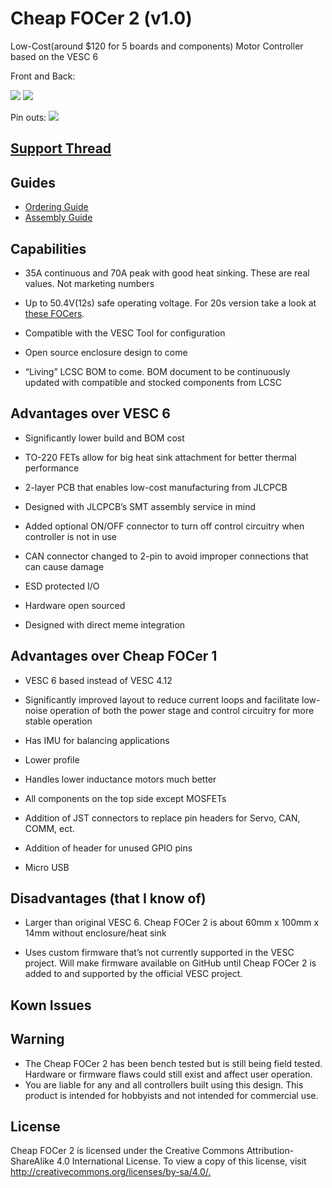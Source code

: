 # Cheap FOCer 2 (v1.0)

Low-Cost(around $120 for 5 boards and components) Motor Controller based on the VESC 6

Front and Back:

![](source/Images/Front.PNG) ![](source/Images/Back.PNG)

Pin outs:
![](./source/Images/pinout.PNG)

## [Support Thread](https://forum.esk8.news/t/cheap-focer-2-open-source-low-cost-vesc-6-based-esc-prototyped-materials-arrived-for-test-batch/13631/1)

## Guides

* [Ordering Guide](./guides/ordering/readme.md)
* [Assembly Guide](./guides/assembly/readme.md)

## Capabilities

* 35A continuous and 70A peak with good heat sinking. These are real values. Not marketing numbers

* Up to 50.4V(12s) safe operating voltage.  For 20s version take a look at [these FOCers](https://forum.esk8.news/t/some-new-focers-84v-vesc-6-based-controllers/1513).

* Compatible with the VESC Tool for configuration

* Open source enclosure design to come

* “Living” LCSC BOM to come. BOM document to be continuously updated with compatible and stocked components from LCSC

## Advantages over VESC 6

* Significantly lower build and BOM cost

* TO-220 FETs allow for big heat sink attachment for better thermal performance

* 2-layer PCB that enables low-cost manufacturing from JLCPCB

* Designed with JLCPCB’s SMT assembly service in mind

* Added optional ON/OFF connector to turn off control circuitry when controller is not in use

* CAN connector changed to 2-pin to avoid improper connections that can cause damage

* ESD protected I/O

* Hardware open sourced

* Designed with direct meme integration

## Advantages over Cheap FOCer 1

* VESC 6 based instead of VESC 4.12

* Significantly improved layout to reduce current loops and facilitate low-noise operation of both the power stage and control circuitry for more stable operation

* Has IMU for balancing applications

* Lower profile

* Handles lower inductance motors much better

* All components on the top side except MOSFETs

* Addition of JST connectors to replace pin headers for Servo, CAN, COMM, ect.

* Addition of header for unused GPIO pins

* Micro USB

## Disadvantages (that I know of)

* Larger than original VESC 6. Cheap FOCer 2 is about 60mm x 100mm x 14mm without enclosure/heat sink

* Uses custom firmware that’s not currently supported in the VESC project. Will make firmware available on GitHub until Cheap FOCer 2 is added to and supported by the official VESC project.

## Kown Issues


## Warning

* The Cheap FOCer 2 has been bench tested but is still being field tested. Hardware or firmware flaws could still exist and affect user operation.
* You are liable for any and all controllers built using this design. This product is intended for hobbyists and not intended for commercial use.

## License

Cheap FOCer 2 is licensed under the Creative Commons Attribution-ShareAlike 4.0 International License. To view a copy of this license, visit <http://creativecommons.org/licenses/by-sa/4.0/.>
